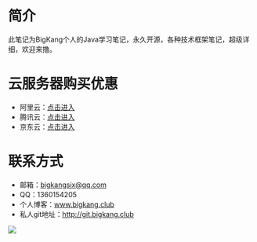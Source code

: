# 简介

​				此笔记为BigKang个人的Java学习笔记，永久开源，各种技术框架笔记，超级详细，欢迎来撸。

# 云服务器购买优惠

- 阿里云：[点击进入](https://www.aliyun.com/minisite/goods?userCode=ke7px1bl)
- 腾讯云：[点击进入](https://cloud.tencent.com/act/cps/redirect?redirect=1052&cps_key=487cbd1d00a5ea08b91c1227861977be&from=console)
- 京东云：[点击进入](https://re.jdcloud.com/cps?returnUrl=aHR0cHM6Ly93d3cuamRjbG91ZC5jb20vY24vYWN0aXZpdHkveWVhci1lbmQ_bUlkPTE4JmNwc0tleT02NWNlYzczN2YyYTE0N2U1YTY0MTdjYTg0NGVjOWI0Ng==)

# 联系方式

- 邮箱：bigkangsix@qq.com
- QQ：1360154205
- 个人博客：www.bigkang.club
- 私人git地址：http://git.bigkang.club



![](https://img02.sogoucdn.com/app/a/100520146/D0D118C2FDAC8D63E66FCB0ECDB0B341)
